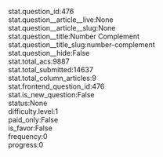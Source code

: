 stat.question_id:476  
stat.question__article__live:None  
stat.question__article__slug:None  
stat.question__title:Number Complement  
stat.question__title_slug:number-complement  
stat.question__hide:False  
stat.total_acs:9887  
stat.total_submitted:14637  
stat.total_column_articles:9  
stat.frontend_question_id:476  
stat.is_new_question:False  
status:None  
difficulty.level:1  
paid_only:False  
is_favor:False  
frequency:0  
progress:0  
